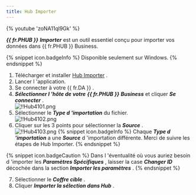```yaml
---
title: Hub Importer
---
```

{% youtube 'zoNA11ql9Gk' %}  

***{{ fr.PHUB }}*** ***Importer*** est un outil essentiel conçu pour importer vos données dans {{ fr.PHUB }} Business.  

{% snippet icon.badgeInfo %} 
Disponible seulement sur Windows. 
{% endsnippet %}
 
1. Télécharger et installer [Hub Importer](https://devolutions.net/fr/password-hub-importer) . 
1. Lancer l 'application. 
1. Se connecter à votre {{ fr.DA }} . 
1. ***Sélectionner l 'hôte de votre*** ***{{ fr.PHUB }}*** ***Business*** et cliquer ***Se connecter*** .  
![!!Hub4101.png](/img/fr/hub/Hub4101.png) 
1. Sélectionner le ***Type d 'importation*** du fichier.  
![!!Hub4102.png](/img/fr/hub/Hub4102.png) 
1. Cliquer sur les 3 points pour sélectionner la ***Source*** .  
![!!Hub4103.png](/img/fr/hub/Hub4103.png) 
{% snippet icon.badgeInfo %} 
Chaque ***Type d 'importation*** a une ***Source*** d 'importation différente. Merci de suivre les étapes de Hub Importer. 
{% endsnippet %}
 
{% snippet icon.badgeCaution %} 
Dans l 'éventualité où vous auriez besoin d 'importer les ***Paramètres Spécifiques*** , laisser la case ***Changer ID*** décochée dans la section ***Importer les paramètres*** . 
{% endsnippet %}
 
7. Sélectionner le ***Coffre cible*** . 
1. Cliquer ***Importer la sélection dans Hub*** . 

